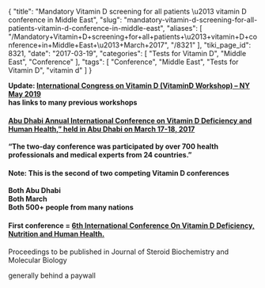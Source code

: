 {
    "title": "Mandatory Vitamin D screening for all patients \u2013 vitamin D conference in Middle East",
    "slug": "mandatory-vitamin-d-screening-for-all-patients-vitamin-d-conference-in-middle-east",
    "aliases": [
        "/Mandatory+Vitamin+D+screening+for+all+patients+\u2013+vitamin+D+conference+in+Middle+East+\u2013+March+2017",
        "/8321"
    ],
    "tiki_page_id": 8321,
    "date": "2017-03-19",
    "categories": [
        "Tests for Vitamin D",
        "Middle East",
        "Conference"
    ],
    "tags": [
        "Conference",
        "Middle East",
        "Tests for Vitamin D",
        "vitamin d"
    ]
}


**Update: [International Congress on Vitamin D (VitaminD Workshop) – NY May 2019](/posts/international-congress-on-vitamin-d-vitamind-workshop-ny)   
has links to many previous workshops** 

#### [Abu Dhabi Annual International Conference on Vitamin D Deficiency and Human Health,” held in Abu Dhabi on March 17-18, 2017](http://gulftoday.ae/portal/2442e97b-f429-48e8-b22d-008c1edfa910.aspx)

 **“The two-day conference was participated by over 700 health professionals and medical experts from 24 countries.”** 

#### Note: This is the second of two competing Vitamin D conferences

 **Both Abu Dhabi  
Both March  
Both 500+ people from many nations** 

#### First conference = [6th International Conference On Vitamin D Deficiency, Nutrition and Human Health.](http://www.vitamindinternational.com/)

Proceedings to be published in Journal of Steroid Biochemistry and Molecular Biology

generally behind a paywall